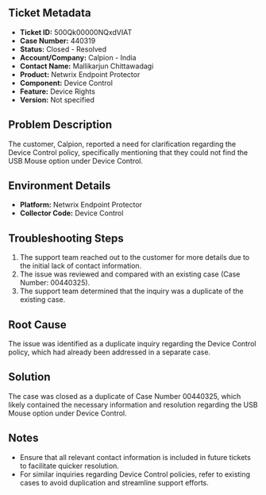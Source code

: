 ## Ticket Metadata
- **Ticket ID:** 500Qk00000NQxdVIAT
- **Case Number:** 440319
- **Status:** Closed - Resolved
- **Account/Company:** Calpion - India
- **Contact Name:** Mallikarjun Chittawadagi
- **Product:** Netwrix Endpoint Protector
- **Component:** Device Control
- **Feature:** Device Rights
- **Version:** Not specified

## Problem Description
The customer, Calpion, reported a need for clarification regarding the Device Control policy, specifically mentioning that they could not find the USB Mouse option under Device Control.

## Environment Details
- **Platform:** Netwrix Endpoint Protector
- **Collector Code:** Device Control

## Troubleshooting Steps
1. The support team reached out to the customer for more details due to the initial lack of contact information.
2. The issue was reviewed and compared with an existing case (Case Number: 00440325).
3. The support team determined that the inquiry was a duplicate of the existing case.

## Root Cause
The issue was identified as a duplicate inquiry regarding the Device Control policy, which had already been addressed in a separate case.

## Solution
The case was closed as a duplicate of Case Number 00440325, which likely contained the necessary information and resolution regarding the USB Mouse option under Device Control.

## Notes
- Ensure that all relevant contact information is included in future tickets to facilitate quicker resolution.
- For similar inquiries regarding Device Control policies, refer to existing cases to avoid duplication and streamline support efforts.
